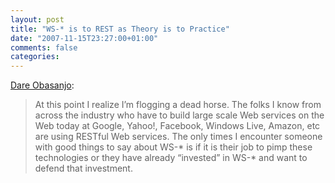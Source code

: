 ```yaml
---
layout: post
title: "WS-* is to REST as Theory is to Practice"
date: "2007-11-15T23:27:00+01:00"
comments: false
categories: 
---
```


<p><a href="http://www.25hoursaday.com/weblog/2007/11/15/WSIsToRESTAsTheoryIsToPractice.aspx">Dare Obasanjo</a>:</p>

<blockquote>
<p>At this point I realize I&#8217;m flogging a dead horse. The folks I know from across the industry who have to build large scale Web services on the Web today at Google, Yahoo!, Facebook, Windows Live, Amazon, etc are using RESTful Web services. The only times I encounter someone with good things to say about WS-* is if it is their job to pimp these technologies or they have already &#8220;invested&#8221; in WS-* and want to defend that investment.</p>
</blockquote>


